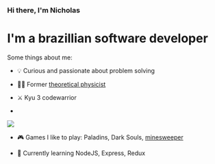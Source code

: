 ### Hi there, I'm Nicholas 
# I'm a brazillian software developer

Some things about me:

- 💡 Curious and passionate about problem solving

- 🧑‍🔬 Former <a href="https://link.springer.com/article/10.1007/s10701-020-00321-z" target="_blank" > theoretical physicist </a>

- ⚔️ Kyu 3 codewarrior
- 
<a href="https://www.codewars.com/users/nicholas1301" target="_blank"> <img src="https://www.codewars.com/users/nicholas1301/badges/small"> </a>

- 🎮 Games I like to play: Paladins, Dark Souls, <a href="https://github.com/nicholas1301/minesweeper-clone" target="_blank">minesweeper</a>

- 🌱 Currently learning NodeJS, Express, Redux

